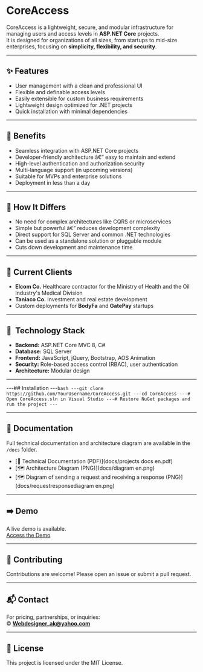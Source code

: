 # CoreAccess

CoreAccess is a lightweight, secure, and modular infrastructure for managing users and access levels in **ASP.NET Core** projects.  
It is designed for organizations of all sizes, from startups to mid-size enterprises, focusing on **simplicity, flexibility, and security**.

---

## ✨ Features
- User management with a clean and professional UI
- Flexible and definable access levels
- Easily extensible for custom business requirements
- Lightweight design optimized for .NET projects
- Quick installation with minimal dependencies

---

## 💎 Benefits
- Seamless integration with ASP.NET Core projects
- Developer-friendly architecture â€” easy to maintain and extend
- High-level authentication and authorization security
- Multi-language support (in upcoming versions)
- Suitable for MVPs and enterprise solutions
- Deployment in less than a day

---

## 🔄 How It Differs
- No need for complex architectures like CQRS or microservices
- Simple but powerful â€” reduces development complexity
- Direct support for SQL Server and common .NET technologies
- Can be used as a standalone solution or pluggable module
- Cuts down development and maintenance time

---

## 🏢 Current Clients
- **Elcom Co.** Healthcare contractor for the Ministry of Health and the Oil Industry's Medical Division
- **Taniaco Co.**  Investment and real estate development
- Custom deployments for **BodyFa** and **GatePay** startups

---

## 🚀  Technology Stack
- **Backend:** ASP.NET Core MVC 8, C#
- **Database:** SQL Server
- **Frontend:** JavaScript, jQuery, Bootstrap, AOS Animation
- **Security:** Role-based access control (RBAC), user authentication
- **Architecture:** Modular design

---

---##  Installation
---```bash
---git clone https://github.com/YourUsername/CoreAccess.git
---cd CoreAccess
---# Open CoreAccess.sln in Visual Studio
---# Restore NuGet packages and run the project
---```

---

## 📂 Documentation
Full technical documentation and architecture diagram are available in the `/docs` folder.

- [📄 Technical Documentation (PDF)](docs/projects docs en.pdf)
- [🗺 Architecture Diagram (PNG)](docs/diagram en.png)
- [🗺 Diagram of sending a request and receiving a response (PNG)](docs/requestresponsediagram en.png)

---

## ➡️ Demo
A live demo is available.  
[Access the Demo](http://194.5.195.21:1000)

---

## 🤝 Contributing
Contributions are welcome! Please open an issue or submit a pull request.

---

## 📬 Contact
For pricing, partnerships, or inquiries:  
© **Webdesigner_ak@yahoo.com**

---

## 📄 License
This project is licensed under the MIT License.
